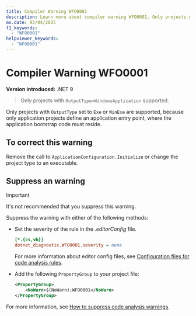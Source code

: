 ```yaml
---
title: Compiler Warning WFO0001
description: Learn more about compiler warning WFO0001. Only projects with 'OutputType=WindowsApplication' supported.
ms.date: 03/04/2025
f1_keywords:
  - "WFO0001"
helpviewer_keywords:
  - "WFO0001"
---
```


# Compiler Warning WFO0001

**Version introduced:** .NET 9

> Only projects with `OutputType=WindowsApplication` supported.

Only projects with `OutputType` set to `Exe` or `WinExe` are supported, because only application projects define an application entry point, where the application bootstrap code must reside.

## To correct this warning

Remove the call to `ApplicationConfiguration.Initialize` or change the project type to an executable.

## Suppress an warning

> [!IMPORTANT]
> It's not recommended that you suppress this warning.

Suppress the warning with either of the following methods:

- Set the severity of the rule in the _.editorConfig_ file.

  ```ini
  [*.{cs,vb}]
  dotnet_diagnostic.WFO0001.severity = none
  ```

  For more information about editor config files, see [Configuration files for code analysis rules](/dotnet/fundamentals/code-analysis/configuration-files).

- Add the following `PropertyGroup` to your project file:

  ```xml
  <PropertyGroup>
      <NoWarn>$(NoWarn);WFO0001</NoWarn>
  </PropertyGroup>
  ```

For more information, see [How to suppress code analysis warnings](/dotnet/fundamentals/code-analysis/suppress-warnings).
